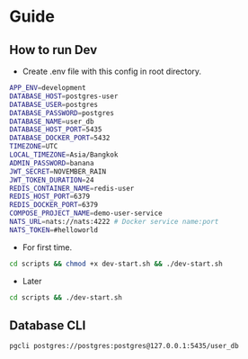 # Guide

## How to run Dev

- Create .env file with this config in root directory.

```bash
APP_ENV=development
DATABASE_HOST=postgres-user
DATABASE_USER=postgres
DATABASE_PASSWORD=postgres
DATABASE_NAME=user_db
DATABASE_HOST_PORT=5435
DATABASE_DOCKER_PORT=5432
TIMEZONE=UTC
LOCAL_TIMEZONE=Asia/Bangkok
ADMIN_PASSWORD=banana
JWT_SECRET=NOVEMBER_RAIN
JWT_TOKEN_DURATION=24
REDIS_CONTAINER_NAME=redis-user
REDIS_HOST_PORT=6379
REDIS_DOCKER_PORT=6379
COMPOSE_PROJECT_NAME=demo-user-service
NATS_URL=nats://nats:4222 # Docker service name:port
NATS_TOKEN=#helloworld
```

- For first time.

```bash
cd scripts && chmod +x dev-start.sh && ./dev-start.sh
```

- Later

```bash
cd scripts && ./dev-start.sh
```

## Database CLI

```bash
pgcli postgres://postgres:postgres@127.0.0.1:5435/user_db
```
